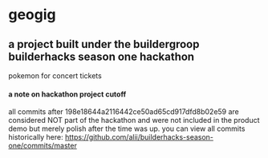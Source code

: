 # geogig

## a project built under the buildergroop builderhacks season one hackathon

pokemon for concert tickets

#### a note on hackathon project cutoff

all commits after 198e18644a2116442ce50ad65cd917dfd8b02e59 are considered NOT part of the hackathon and were not included in the product demo but merely polish after the time was up. you can view all commits historically here: https://github.com/alii/builderhacks-season-one/commits/master
